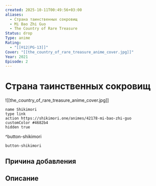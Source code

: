 ```yaml
---
created: 2025-10-11T00:49:56+03:00
aliases:
  - Страна таинственных сокровищ
  - Mi Bao Zhi Guo
  - The Country of Rare Treasure
Status: drop
Type: anime
Rating:
  - "[[®️12|PG-13]]"
Cover: "[[the_country_of_rare_treasure_anime_cover.jpg]]"
Year: 2021
Episode: 2
---
```


# Страна таинственных сокровищ

![[the_country_of_rare_treasure_anime_cover.jpg]]



```button
name Shikimori
type link
action https://shikimori.one/animes/42178-mi-bao-zhi-guo
customColor #4682b4
hidden true
```
^button-shikimori





`button-shikimori`

## Причина добавления




## Описание


